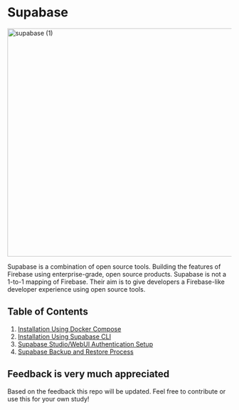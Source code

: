 # Supabase

<img width="1383" height="512" alt="supabase (1)" src="https://github.com/user-attachments/assets/c8cb24be-11f5-4034-a217-1618adce9c5e" />

Supabase is a combination of open source tools. Building the features of Firebase using enterprise-grade, open source products. Supabase is not a 1-to-1 mapping of Firebase. Their aim is to give developers a Firebase-like developer experience using open source tools.

##  Table of Contents

1. [Installation Using Docker Compose](01-supabase-docker-compose.md)
2. [Installation Using Supabase CLI](02-supabase-cli.md)
3. [Supabase Studio/WebUI Authentication Setup](03-Studio-authentication.md)
4. [Supabase Backup and Restore Process](04-backup-restore.md)

##  Feedback is very much appreciated

Based on the feedback this repo will be updated. Feel free to contribute or use this for your own study!
